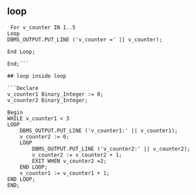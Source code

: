 ## loop

```Begin
 For v_counter IN 1..5
Loop
DBMS_OUTPUT.PUT_LINE ('v_counter =' || v_counter);

End Loop;

End;```

## loop inside loop

```Declare 
v_counter1 Binary_Integer := 0;
v_counter2 Binary_Integer;

Begin
WHILE v_counter1 < 3
LOOP
	DBMS_OUTPUT.PUT_LINE ('v_counter1:' || v_counter1);
	v_counter2 := 0;
	LOOP
        DBMS_OUTPUT.PUT_LINE ('v_counter2:' || v_counter2);
        v_counter2 := v_counter2 + 1;
    	EXIT WHEN v_counter2 =2;
	END LOOP;
	v_counter1 := v_counter1 + 1;
END LOOP;
END;
```

